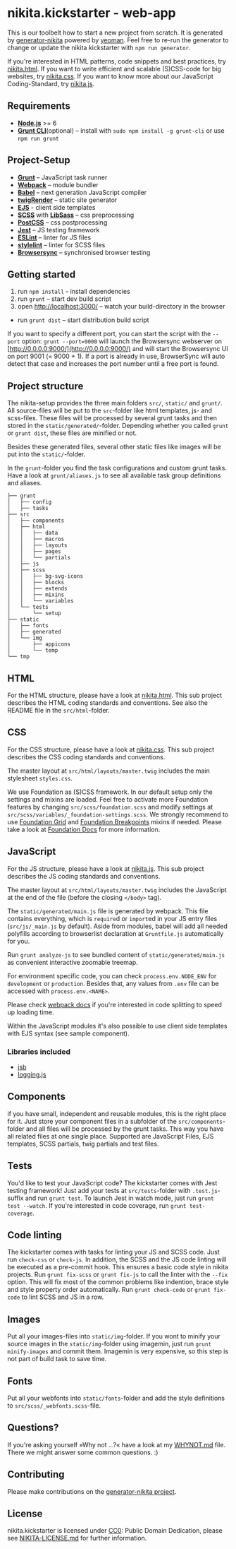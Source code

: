 # nikita.kickstarter - web-app

This is our toolbelt how to start a new project from scratch. It is generated by [generator-nikita](https://github.com/nikita-kit/generator-nikita) powered by [yeoman](http://yeoman.io/).
Feel free to re-run the generator to change or update the nikita kickstarter with `npm run generator`.

If you're interested in HTML patterns, code snippets and best practices, try [nikita.html](https://github.com/nikita-kit/nikita-html).
If you want to write efficient and scalable (S)CSS-code for big websites, try [nikita.css](https://github.com/nikita-kit/nikita-css).
If you want to know more about our JavaScript Coding-Standard, try [nikita.js](https://github.com/nikita-kit/nikita-js).


## Requirements

- [__Node.js__](http://nodejs.org) >= 6
- [__Grunt CLI__](http://gruntjs.com/getting-started)(optional) – install with `sudo npm install -g grunt-cli` or use `npm run grunt`


## Project-Setup

- [__Grunt__](http://gruntjs.com/) – JavaScript task runner
- [__Webpack__](https://webpack.js.org/) – module bundler
- [__Babel__](https://babeljs.io/) – next generation JavaScript compiler
- [__twigRender__](https://github.com/stefanullinger/grunt-twig-render) – static site generator
- [__EJS__](http://ejs.co/) - client side templates
- [__SCSS__](http://sass-lang.com/) with [__LibSass__](http://libsass.org/) – css preprocessing
- [__PostCSS__](http://postcss.org/) – css postprocessing
- [__Jest__](https://facebook.github.io/jest/) – JS testing framework
- [__ESLint__](http://eslint.org/) – linter for JS files
- [__stylelint__](https://stylelint.io/) – linter for SCSS files
- [__Browsersync__](https://browsersync.io/) – synchronised browser testing


## Getting started

1. run `npm install` - install dependencies
1. run `grunt` – start dev build script
1. open [http://localhost:3000/](http://localhost:3000/) – watch your build-directory in the browser
* run `grunt dist` – start distribution build script

If you want to specify a different port, you can start the script with the `--port` option:
`grunt --port=9000` will launch the Browsersync webserver on [http://0.0.0.0:9000/](http://0.0.0.0:9000/) and will start the Browsersync UI on port 9001 (= 9000 + 1).
If a port is already in use, BrowserSync will auto detect that case and increases the port number until a free port is found.


## Project structure

The nikita-setup provides the three main folders `src/`, `static/` and `grunt/`.
All source-files will be put to the `src`-folder like html templates, js- and scss-files.
These files will be processed by several grunt tasks and then stored in the `static/generated/`-folder.
Depending whether you called `grunt` or `grunt dist`, these files are minified or not.

Besides these generated files, several other static files like images will be put into the `static/`-folder.

In the `grunt`-folder you find the task configurations and custom grunt tasks.
Have a look at `grunt/aliases.js` to see all available task group definitions and aliases.

```
├── grunt
│   ├── config
│   ├── tasks
├── src
│   ├── components
│   ├── html
│   │   ├── data
│   │   ├── macros
│   │   ├── layouts
│   │   ├── pages
│   │   └── partials
│   ├── js
│   ├── scss
│   │   ├── bg-svg-icons
│   │   ├── blocks
│   │   ├── extends
│   │   ├── mixins
│   │   └── variables
│   └── tests
│       └── setup
├── static
│   ├── fonts
│   ├── generated
│   └── img
│       ├── appicons
│       └── temp
└── tmp
```


## HTML

For the HTML structure, please have a look at [nikita.html](https://github.com/nikita-kit/nikita-html). This sub project
describes the HTML coding standards and conventions.
See also the README file in the `src/html`-folder.


## CSS

For the CSS structure, please have a look at [nikita.css](https://github.com/nikita-kit/nikita-css). This sub project
describes the CSS coding standards and conventions.

The master layout at `src/html/layouts/master.twig` includes the main stylesheet `styles.css`.

We use Foundation as (S)CSS framework.
In our default setup only the settings and mixins are loaded.
Feel free to activate more Foundation features by changing `src/scss/foundation.scss` and modify settings at `src/scss/variables/_foundation-settings.scss`.
We strongly recommend to use [Foundation Grid](https://foundation.zurb.com/sites/docs/xy-grid.html#importing) and [Foundation Breakpoints](https://foundation.zurb.com/sites/docs/media-queries.html#sass) mixins if needed.
Please take a look at [Foundation Docs](https://foundation.zurb.com/sites/docs/) for more information.


## JavaScript

For the JS structure, please have a look at [nikita.js](https://github.com/nikita-kit/nikita-js). This sub project
describes the JS coding standards and conventions.

The master layout at `src/html/layouts/master.twig` includes the JavaScript at the end of the file (before the closing `</body>` tag).

The `static/generated/main.js` file is generated by webpack.
This file contains everything, which is `require`d or `import`ed in your JS entry files (`src/js/_main.js` by default).
Aside from modules, babel will add all needed polyfills according to browserlist declaration at `Gruntfile.js` automatically for you.

Run `grunt analyze-js` to see bundled content of `static/generated/main.js` as convenient interactive zoomable treemap.

For environment specific code, you can check `process.env.NODE_ENV` for `development` or `production`.
Besides that, any values from `.env` file can be accessed with `process.env.<NAME>`.

Please check [webpack docs](https://webpack.js.org/guides/code-splitting/) if you're interested in code splitting to speed up loading time.

Within the JavaScript modules it's also possible to use client side templates with EJS syntax (see sample component).

### Libraries included

- [jsb](https://github.com/DracoBlue/jsb)
- [logging.js](https://github.com/DracoBlue/logging-js)


## Components

if you have small, independent and reusable modules, this is the right place for it.
Just store your component files in a subfolder of the `src/components`-folder and all files will be processed by the grunt tasks.
This way you have all related files at one single place. Supported are JavaScript Files, EJS templates, SCSS partials, twig partials and test files.


## Tests

You'd like to test your JavaScript code? The kickstarter comes with Jest testing framework!
Just add your tests at `src/tests`-folder with `.test.js`-suffix and run `grunt test`. To launch Jest in watch mode, just run `grunt test --watch`.
If you're interested in code coverage, run `grunt test-coverage`.


## Code linting

The kickstarter comes with tasks for linting your JS and SCSS code.
Just run `check-css` or `check-js`.
In addition, the SCSS and the JS code linting will be executed as a pre-commit hook.
This ensures a basic code style in nikita projects.
Run `grunt fix-scss` or `grunt fix-js` to call the linter with the `--fix` option.
This will fix most of the common problems like indention, brace style and style property order automatically.
Run `grunt check-code` or `grunt fix-code` to lint SCSS and JS in a row.


## Images

Put all your images-files into `static/img`-folder.
If you wont to minify your source images in the `static/img`-folder using imagemin, just run `grunt minify-images` and commit them.
Imagemin is very expensive, so this step is not part of build task to save time.


## Fonts

Put all your webfonts into `static/fonts`-folder and add the style definitions to `src/scss/_webfonts.scss`-file.


## Questions?

If you're asking yourself »Why not …?« have a look at my [WHYNOT.md](https://github.com/nikita-kit/nikita-kickstarter/blob/master/WHY-NOT.md) file. There we might answer some common questions. :)


## Contributing

Please make contributions on the [generator-nikita project](https://github.com/nikita-kit/generator-nikita#Contributing).


## License

nikita.kickstarter is licensed under [CC0](http://creativecommons.org/publicdomain/zero/1.0/): Public Domain Dedication, please see
[NIKITA-LICENSE.md](https://github.com/nikita-kit/nikita-kickstarter/blob/master/NIKITA-LICENSE.md) for further information.
